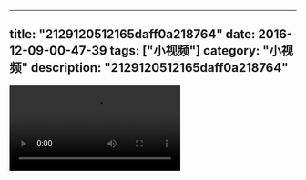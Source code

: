 
---
title: "2129120512165daff0a218764"
date: 2016-12-09-00-47-39
tags: ["小视频"]
category: "小视频"
description: "2129120512165daff0a218764"
---
<video src="http://ohtsqip0g.bkt.clouddn.com/2129120512165daff0a218764.mp4" controls="controls"></video>
